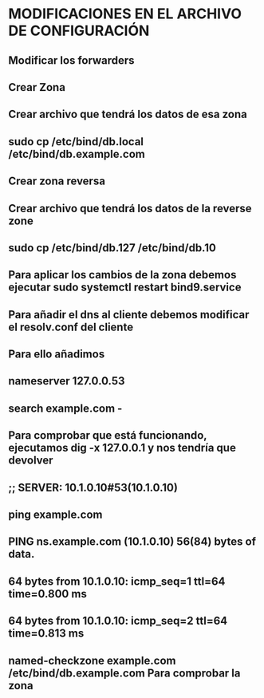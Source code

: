 # MODIFICACIONES EN EL ARCHIVO DE CONFIGURACIÓN
##
## Modificar los forwarders
## Crear Zona
## Crear archivo que tendrá los datos de esa zona
## sudo cp /etc/bind/db.local /etc/bind/db.example.com
##
##  Crear zona reversa 
##  Crear archivo que tendrá los datos de la reverse zone
## sudo cp /etc/bind/db.127 /etc/bind/db.10
##
## Para aplicar los cambios de la zona debemos ejecutar sudo systemctl restart bind9.service
##
##
##
## Para añadir el dns al cliente debemos modificar el resolv.conf del cliente
## Para ello añadimos 
## nameserver  127.0.0.53
## search example.com -
##
## Para comprobar que está funcionando, ejecutamos dig -x 127.0.0.1 y nos tendría que devolver 
## ;; SERVER: 10.1.0.10#53(10.1.0.10)
## ping example.com
## PING ns.example.com (10.1.0.10) 56(84) bytes of data.
## 64 bytes from 10.1.0.10: icmp_seq=1 ttl=64 time=0.800 ms
## 64 bytes from 10.1.0.10: icmp_seq=2 ttl=64 time=0.813 ms
##
## named-checkzone example.com /etc/bind/db.example.com Para comprobar la zona







